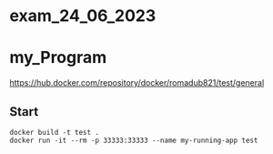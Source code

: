 # exam_24_06_2023

# my_Program
https://hub.docker.com/repository/docker/romadub821/test/general
## Start

```
docker build -t test .
docker run -it --rm -p 33333:33333 --name my-running-app test
```
